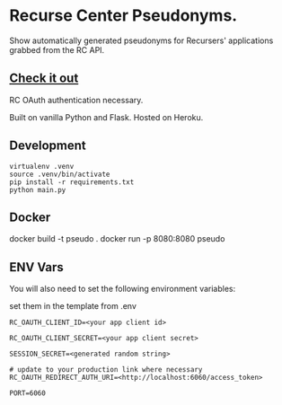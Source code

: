 # Recurse Center Pseudonyms.
Show automatically generated pseudonyms for Recursers' applications grabbed from the RC API. 

## [Check it out](http://pseudo.recurse.com)
RC OAuth authentication necessary. 

Built on vanilla Python and Flask. Hosted on Heroku. 

## Development

```
virtualenv .venv
source .venv/bin/activate
pip install -r requirements.txt
python main.py
```

## Docker

docker build -t pseudo .
docker run -p 8080:8080 pseudo 


## ENV Vars
You will also need to set the following environment variables:

set them in the template from .env

```
RC_OAUTH_CLIENT_ID=<your app client id>

RC_OAUTH_CLIENT_SECRET=<your app client secret>

SESSION_SECRET=<generated random string>

# update to your production link where necessary
RC_OAUTH_REDIRECT_AUTH_URI=<http://localhost:6060/access_token>

PORT=6060
```
